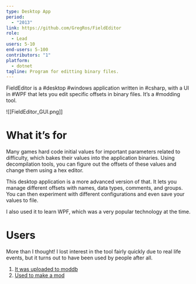 ```yaml
---
type: Desktop App
period:
  - "2013"
link: https://github.com/GregRos/FieldEditor
role:
  - Lead
users: 5-10
end-users: 5-100
contributors: "1"
platform:
  - dotnet
tagline: Program for editting binary files.
---
```

FieldEditor is a #desktop #windows  application written in #csharp, with a UI in #WPF that lets you edit specific offsets in binary files. It’s a #modding tool.

![[FieldEditor_GUI.png]]

# What it’s for
Many games hard code initial values for important parameters related to difficulty, which bakes their values into the application binaries. Using decompilation tools, you can figure out the offsets of these values and change them using a hex editor.

This desktop application is a more advanced version of that. It lets you manage different offsets with names, data types, comments, and groups. You can then experiment with different configurations and even save your values to file.

I also used it to learn WPF, which was a very popular technology at the time.

# Users
More than I thought! I lost interest in the tool fairly quickly due to real life events, but it turns out to have been used by people after all.
1. [It was uploaded to moddb](https://www.moddb.com/games/dishonored/downloads/field-editor-051-tautologist-tool)
2. [Used to make a mod](https://www.moddb.com/games/dishonored/downloads/dishonored-balance-mode)
